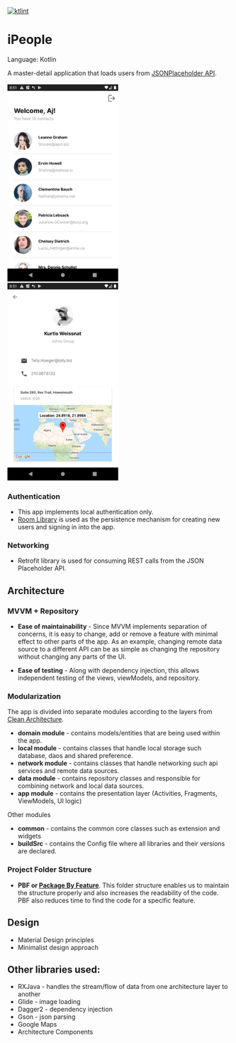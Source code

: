 [![ktlint](https://img.shields.io/badge/code%20style-%E2%9D%A4-FF4081.svg)](https://ktlint.github.io/)

# iPeople

Language: Kotlin

A master-detail application that loads users from [JSONPlaceholder API](https://jsonplaceholder.typicode.com/users).
<br/><br/>
<img src="https://github.com/ajcordenete/iPeople/blob/develop/screenshots/Screenshot_1595335880.png" width="250">&nbsp; 
<img src="https://github.com/ajcordenete/iPeople/blob/develop/screenshots/Screenshot_1595335893.png" width="250">&nbsp;

### Authentication
  - This app implements local authentication only.
  - [Room Library](https://developer.android.com/topic/libraries/architecture/room) is used as the persistence mechanism for creating new users and signing in into the app.
  
  ### Networking
   - Retrofit library is used for consuming REST calls from the JSON Placeholder API.
   
   ## Architecture
   
   ### MVVM + Repository

- **Ease of maintainability** - Since MVVM implements separation of concerns, it is easy to change, add or remove a feature with minimal effect to other parts of the app. As an example, changing remote data source to a different API can be as simple as changing the repository without changing any parts of the UI.

 - **Ease of testing** - Along with dependency injection, this allows independent testing of the views, viewModels, and repository.
 
 
 ### Modularization
 
  The app is divided into separate modules according to the layers from [Clean Architecture](https://blog.cleancoder.com/uncle-bob/2012/08/13/the-clean-architecture.html).
   - **domain module** - contains models/entities that are being used within the app.
   - **local module** - contains classes that handle local storage such database, daos and shared preference.
   - **network module** - contains classes that handle networking such api services and remote data sources.
   - **data module** - contains repository classes and responsible for combining network and local data sources.
   - **app module** - contains the presentation layer (Activities, Fragments, ViewModels, UI logic)
   
   Other modules
   - **common** - contains the common core classes such as extension and widgets
   - **buildSrc** - contains the Config file where all libraries and their versions are declared.
 
 ### Project Folder Structure
  
  - **PBF or [Package By Feature](https://medium.com/mindorks/pbf-package-by-feature-no-more-pbl-package-by-layer-50b8a9d54ae8)**. This folder structure enables us to maintain the structure properly and also increases the readability of the code. PBF also reduces time to find the code for a specific feature.

## Design
 - Material Design principles
 - Minimalist design approach
 
 ## Other libraries used:
- RXJava - handles the stream/flow of data from one architecture layer to another
- Glide - image loading
- Dagger2 - dependency injection
- Gson - json parsing
- Google Maps
- Architecture Components
